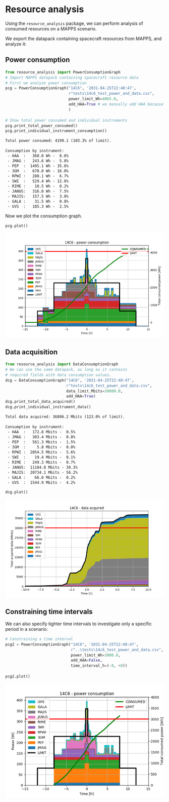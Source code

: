 # Resource analysis

Using the `resource_analysis` package, we can perform analysis of consumed resources on a MAPPS scenario.

We export the datapack containing spacecraft resources from MAPPS, and analyze it:

## Power consumption
```python
from resource_analysis import PowerConsumptionGraph
# Import MAPPS datapack containing spacecraft resource data
# First we analyze power consumption
pcg = PowerConsumptionGraph("14C6", '2031-04-25T22:40:47',
                            r"tests\14c6_test_power_and_data.csv",
                            power_limit_Wh=4065.0,
                            add_HAA=True # we manually add HAA because it is not tracked by MAPPS
                            )

# Show total power consumed and individual instruments
pcg.print_total_power_consumed()
pcg.print_individual_instrument_consumption()
```
```
Total power consumed: 4199.1 (103.3% of limit).

Consumption by instrument:
 - HAA  :   360.0 Wh -  8.6%
 - JMAG :   243.6 Wh -  5.8%
 - PEP  :  1495.1 Wh - 35.6%
 - 3GM  :   670.0 Wh - 16.0%
 - RPWI :   280.1 Wh -  6.7%
 - SWI  :   529.4 Wh - 12.6%
 - RIME :    10.5 Wh -  0.2%
 - JANUS:   316.0 Wh -  7.5%
 - MAJIS:   157.5 Wh -  3.8%
 - GALA :    31.5 Wh -  0.8%
 - UVS  :   105.3 Wh -  2.5%
```

Now we plot the consumption graph.
```python
pcg.plot()
```

![](img/power_graph.png)

## Data acquisition
```python
from resource_analysis import DataConsumptionGraph
# We can use the same datapack, as long as it contains
# required fields with data consumption values.
dcg = DataConsumptionGraph("14C6", '2031-04-25T22:40:47',
                           r"tests\14c6_test_power_and_data.csv",
                           data_limit_Mbits=30000.0,
                           add_HAA=True)
dcg.print_total_data_acquired()
dcg.print_individual_instrument_data()
```
```
Total data acquired: 36896.2 Mbits (123.0% of limit).

Consumption by instrument:
 - HAA  :   172.8 Mbits -  0.5%
 - JMAG :   303.4 Mbits -  0.8%
 - PEP  :   561.3 Mbits -  1.5%
 - 3GM  :     5.8 Mbits -  0.0%
 - RPWI :  2054.5 Mbits -  5.6%
 - SWI  :    19.4 Mbits -  0.1%
 - RIME :   249.3 Mbits -  0.7%
 - JANUS:  11184.8 Mbits - 30.3%
 - MAJIS:  20734.1 Mbits - 56.2%
 - GALA :    66.0 Mbits -  0.2%
 - UVS  :  1544.9 Mbits -  4.2%
```
```python
dcg.plot()
```

![](img/data_graph.png)

## Constraining time intervals
We can also specify tighter time intervals to investigate only
a specific period in a scenario:

```python
# Constraining a time interval
pcg2 = PowerConsumptionGraph("14C6", '2031-04-25T22:40:47',
                             r"..\tests\14c6_test_power_and_data.csv",
                             power_limit_Wh=3000.0,
                             add_HAA=False,
                             time_interval_h=(-8, +8))

pcg2.plot()
```

![](img/power_graph_interval.png)